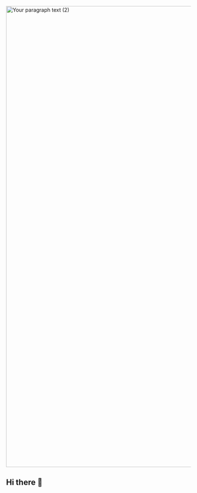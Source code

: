 <img width="2240" height="1260" alt="Your paragraph text (2)" src="https://github.com/user-attachments/assets/11d5c51e-729c-40d0-9cbc-ae866811d487" />



## Hi there 👋

<!--
**leobip/leobip** is a ✨ _special_ ✨ repository because its `README.md` (this file) appears on your GitHub profile.

Here are some ideas to get you started:

- 🔭 I’m currently working on ...
- 🌱 I’m currently learning ...
- 👯 I’m looking to collaborate on ...
- 🤔 I’m looking for help with ...
- 💬 Ask me about ...
- 📫 How to reach me: ...
- 😄 Pronouns: ...
- ⚡ Fun fact: ...
-->
